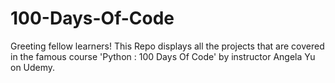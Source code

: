 # 100-Days-Of-Code
Greeting fellow learners! This Repo displays all the projects that are covered in the famous course 'Python : 100 Days Of Code' by instructor Angela Yu on Udemy.
